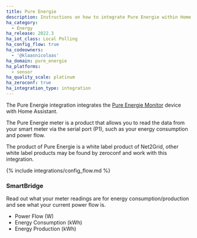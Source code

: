 ```yaml
---
title: Pure Energie
description: Instructions on how to integrate Pure Energie within Home Assistant.
ha_category:
  - Energy
ha_release: 2022.3
ha_iot_class: Local Polling
ha_config_flow: true
ha_codeowners:
  - '@klaasnicolaas'
ha_domain: pure_energie
ha_platforms:
  - sensor
ha_quality_scale: platinum
ha_zeroconf: true
ha_integration_type: integration
---
```


The Pure Energie integration integrates the [Pure Energie Monitor](https://pure-energie.nl/kennisbank/pure-energie-meter/)
device with Home Assistant.

The Pure Energie meter is a product that allows you to read the data
from your smart meter via the serial port (P1), such as your energy
consumption and power flow.

<div class='note'>
The product of Pure Energie is a white label product of Net2Grid,
other white label products may be found by zeroconf and work with
this integration.
</div>

{% include integrations/config_flow.md %}

### SmartBridge

Read out what your meter readings are for energy consumption/production
and see what your current power flow is.

- Power Flow (W)
- Energy Consumption (kWh)
- Energy Production (kWh)

